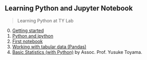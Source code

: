 Learning Python and Jupyter Notebook
---
> Learning Python at TY Lab

0. [Getting started](./0_Getting_started.md)
1. [Python and ipython](./1_python.md)
2. [First notebook](./nbs/session_2.ipynb)
3. [Working with tabular data (Pandas)](./nbs/session_3.ipynb)
4. [Basic Statistics (with Python)](./nbs/session_4.ipynb) by Assoc. Prof. Yusuke Toyama.
